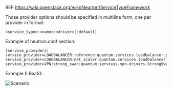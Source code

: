 REF https://wiki.openstack.org/wiki/Neutron/ServiceTypeFramework

Those provider options should be specified in multiline form, one per provider in format:

```
<service_type>:<name>:<driver>[:default]
```

Example of neutron.conf section:

```
[service_providers] 
service_provider=LOADBALANCER:reference:quantum.services.loadbalancer.plugin_drivers.haproxy.HaproxyOnHost:default
service_provider=LOADBALANCER:net_scaler:quantum.services.loadbalancer.plugin_drivers.netscaler.NetScDriver
service_provider=VPN:strong_swan:quantum.services.vpn.drivers.StrongSwan
```

Example (LBaaS):

![Scenario](https://wiki.openstack.org/w/images/7/77/Call_dispatching_workflow.png)
